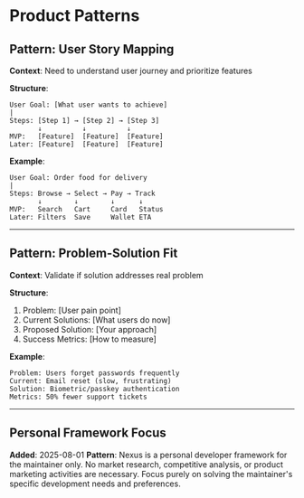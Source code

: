 # Product Patterns

## Pattern: User Story Mapping

**Context**: Need to understand user journey and prioritize features

**Structure**:
```
User Goal: [What user wants to achieve]
|
Steps: [Step 1] → [Step 2] → [Step 3]
       ↓          ↓          ↓
MVP:   [Feature]  [Feature]  [Feature]
Later: [Feature]  [Feature]  [Feature]
```

**Example**:
```
User Goal: Order food for delivery
|
Steps: Browse → Select → Pay → Track
       ↓        ↓        ↓      ↓
MVP:   Search   Cart     Card   Status
Later: Filters  Save     Wallet ETA
```

---

## Pattern: Problem-Solution Fit

**Context**: Validate if solution addresses real problem

**Structure**:
1. Problem: [User pain point]
2. Current Solutions: [What users do now]
3. Proposed Solution: [Your approach]
4. Success Metrics: [How to measure]

**Example**:
```
Problem: Users forget passwords frequently
Current: Email reset (slow, frustrating)
Solution: Biometric/passkey authentication
Metrics: 50% fewer support tickets
```

---

## Personal Framework Focus
**Added**: 2025-08-01
**Pattern**: Nexus is a personal developer framework for the maintainer only. No market research, competitive analysis, or product marketing activities are necessary. Focus purely on solving the maintainer's specific development needs and preferences.
